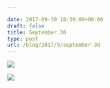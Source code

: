 ```yaml
---

date: 2017-09-30 18:39:00+00:00
draft: false
title: September 30
type: post
url: /blog/2017/9/september-30
---
```




  
   ![](/images/2017-09-30-20179september-30/IMG_2356.jpg)

  

  
   ![](/images/2017-09-30-20179september-30/IMG_2357.jpg)

  


